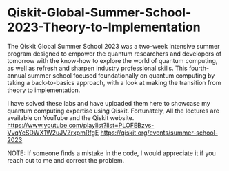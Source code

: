 # Qiskit-Global-Summer-School-2023-Theory-to-Implementation
The Qiskit Global Summer School 2023 was a two-week intensive summer program designed to empower the quantum researchers and developers of tomorrow with the know-how to explore the world of quantum computing, as well as refresh and sharpen industry professional skills. This fourth-annual summer school focused foundationally on quantum computing by taking a back-to-basics approach, with a look at making the transition from theory to implementation.

I have solved these labs and have uploaded them here to showcase my quantum computing expertise using Qiskit. 
Fortunately, All the lectures are available on YouTube and the Qiskit website.
https://www.youtube.com/playlist?list=PLOFEBzvs-VvqYcSDWX1W2uJVZrxpmRfgE
https://qiskit.org/events/summer-school-2023

NOTE: If someone finds a mistake in the code, I would appreciate it if you reach out to me and correct the problem. 
